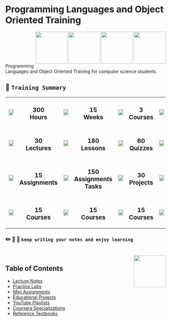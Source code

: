 # Programming Languages and Object Oriented Training

<img align="right" width="100" src="https://github.com/cs-MohamedAyman/cs-MohamedAyman/blob/main/repos-logos/object-oriented.jpg"></img>
<img align="right" width="100" src="https://github.com/cs-MohamedAyman/cs-MohamedAyman/blob/main/repos-logos/cpp.jpg"></img>
<img align="right" width="100" src="https://github.com/cs-MohamedAyman/cs-MohamedAyman/blob/main/repos-logos/c.jpg"></img>
<img align="right" width="100" src="https://github.com/cs-MohamedAyman/cs-MohamedAyman/blob/main/repos-logos/python.jpg"></img>
<br><br><br><br><br>

Programming Languages and Object Oriented Training for computer science students.

## :dart: `Training Summary`

<table>
    <tbody>
        <tr>
<td align=center width="10%"><img src="https://github.com/cs-MohamedAyman/cs-MohamedAyman/blob/main/repos-logos/clock.jpg" width="90%"></img></td>
<td align=center width="15%"><h3>300<br>Hours</h3></td>
<td align=center width="10%"><img src="https://github.com/cs-MohamedAyman/cs-MohamedAyman/blob/main/repos-logos/calendar.jpg" width="90%"></img></td>
<td align=center width="15%"><h3>15<br>Weeks</h3></td>
<td align=center width="10%"><img src="https://github.com/cs-MohamedAyman/cs-MohamedAyman/blob/main/repos-logos/folder.jpg" width="90%"></img></td>
<td align=center width="15%"><h3>3<br>Courses</h3></td>
<td align=center width="10%"><img src="https://github.com/cs-MohamedAyman/cs-MohamedAyman/blob/main/repos-logos/clipboard.jpg" width="90%"></img></td>
<td align=center width="15%"><h3>6<br>Modules</h3></td>
        </tr>
        </tr>
<td align=center width="10%"><img src="https://github.com/cs-MohamedAyman/cs-MohamedAyman/blob/main/repos-logos/bookmark.jpg" width="90%"></img></td>
<td align=center width="15%"><h3>30<br>Lectures</h3></td>
<td align=center width="10%"><img src="https://github.com/cs-MohamedAyman/cs-MohamedAyman/blob/main/repos-logos/cardindex.jpg" width="90%"></img></td>
<td align=center width="15%"><h3>180<br>Lessons</h3></td>
<td align=center width="10%"><img src="https://github.com/cs-MohamedAyman/cs-MohamedAyman/blob/main/repos-logos/memo.jpg" width="90%"></img></td>
<td align=center width="15%"><h3>60<br>Quizzes</h3></td>
<td align=center width="10%"><img src="https://github.com/cs-MohamedAyman/cs-MohamedAyman/blob/main/repos-logos/paperclip.jpg" width="90%"></img></td>
<td align=center width="15%"><h3>300<br>Practices</h3></td>
        </tr>
        </tr>
<td align=center width="10%"><img src="https://github.com/cs-MohamedAyman/cs-MohamedAyman/blob/main/repos-logos/lightbulb.jpg" width="90%"></img></td>
<td align=center width="15%"><h3>15<br>Assignments</h3></td>
<td align=center width="10%"><img src="https://github.com/cs-MohamedAyman/cs-MohamedAyman/blob/main/repos-logos/label.jpg" width="90%"></img></td>
<td align=center width="15%"><h3>150<br>Assignments<br>Tasks</h3></td>
<td align=center width="10%"><img src="https://github.com/cs-MohamedAyman/cs-MohamedAyman/blob/main/repos-logos/gamepad.jpg" width="90%"></img></td>
<td align=center width="15%"><h3>30<br>Projects</h3></td>
<td align=center width="10%"><img src="https://github.com/cs-MohamedAyman/cs-MohamedAyman/blob/main/repos-logos/bookmark2.jpg" width="90%"></img></td>
<td align=center width="15%"><h3>300<br>Projects<br>Tasks</h3></td>
        </tr>
        </tr>
<td align=center width="10%"><img src="https://github.com/cs-MohamedAyman/cs-MohamedAyman/blob/main/repos-logos/youtube.jpg" width="90%"></img></td>
<td align=center width="15%"><h3>15<br>Courses</h3></td>
<td align=center width="10%"><img src="https://github.com/cs-MohamedAyman/cs-MohamedAyman/blob/main/repos-logos/khan-academy.jpg" width="90%"></img></td>
<td align=center width="15%"><h3>15<br>Courses</h3></td>
<td align=center width="10%"><img src="https://github.com/cs-MohamedAyman/cs-MohamedAyman/blob/main/repos-logos/coursera.jpg" width="90%"></img></td>
<td align=center width="15%"><h3>15<br>Courses</h3></td>
<td align=center width="10%"><img src="https://github.com/cs-MohamedAyman/cs-MohamedAyman/blob/main/repos-logos/reference-textbooks.jpg" width="90%"></img></td>
<td align=center width="15%"><h3>15<br>Textbooks</h3></td>
        </tr>
    </tbody>
</table>

### :pencil2: :page_facing_up: :ledger:  `keep writing your notes and enjoy learning`

<br>
<img align="right" width="100" height="100" src="https://github.com/cs-MohamedAyman/cs-MohamedAyman/blob/main/repos-logos/agenda.jpg">

## Table of Contents
  * [Lecture Notes](#Lecture-Notes)
  * [Practice Labs](#Practice-Labs)
  * [Mini Assignments](#Mini-Assignments)
  * [Educational Projects](#Educational-Projects)
  * [YouTube Playlists](#YouTube-Playlists)
  * [Coursera Specializations](#Coursera-Specializations)
  * [Reference Textbooks](#Reference-Textbooks)

